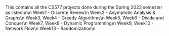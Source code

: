 This contains all the CS577 projects done during the Spring 2023 semester as listed:\n\n
Week1 - Discrete Review\n
Week2 - Asymptotic Analysis & Graphs\n
Week3, Week4 - Greedy Algorithms\n
Week5, Week6 - Divide and Conquer\n
Week7, Week8 - Dynamic Programming\n
Week9, Week10 - Network Flow\n
Week13 - Randomization\n
